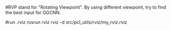 #RVP stand for "Rotating Viewpoint".
By using different viewpoint, try to find the best input for GGCNN.

#run .rviz
rosrun rviz rviz -d src/pcl_utils/rviz/my_rviz.rviz 